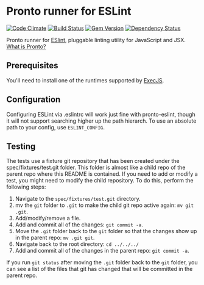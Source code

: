 # Pronto runner for ESLint

[![Code Climate](https://codeclimate.com/github/prontolabs/pronto-eslint.png)](https://codeclimate.com/github/prontolabs/pronto-eslint)
[![Build Status](https://travis-ci.org/prontolabs/pronto-eslint.png)](https://travis-ci.org/prontolabs/pronto-eslint)
[![Gem Version](https://badge.fury.io/rb/pronto-eslint.png)](http://badge.fury.io/rb/pronto-eslint)
[![Dependency Status](https://gemnasium.com/prontolabs/pronto-eslint.png)](https://gemnasium.com/prontolabs/pronto-eslint)

Pronto runner for [ESlint](http://eslint.org), pluggable linting utility for JavaScript and JSX. [What is Pronto?](https://github.com/prontolabs/pronto)

## Prerequisites

You'll need to install one of the runtimes supported by [ExecJS](https://github.com/sstephenson/execjs#execjs).

## Configuration

Configuring ESLint via .eslintrc will work just fine with pronto-eslint, though it will not support
searching higher up the path hierarch. To use an absolute path to your config, use `ESLINT_CONFIG`.

## Testing

The tests use a fixture git repository that has been created under the spec/fixtures/test.git folder. This folder is almost like a child repo of the parent repo where this README is contained. If you need to add or modify a test, you might need to modify the child repository. To do this, perform the following steps:

1. Navigate to the `spec/fixtures/test.git` directory.
2. mv the `git` folder to `.git` to make the child git repo active again: `mv git .git`.
3. Add/modify/remove a file.
4. Add and commit all of the changes: `git commit -a`.
5. Move the `.git` folder back to the `git` folder so that the changes show up in the parent repo: `mv .git git`.
6. Navigate back to the root directory: `cd ../../../`
7. Add and commit all of the changes in the parent repo: `git commit -a`.

If you run `git status` after moving the `.git` folder back to the `git` folder, you can see a list of the files that git has changed that will be committed in the parent repo.
